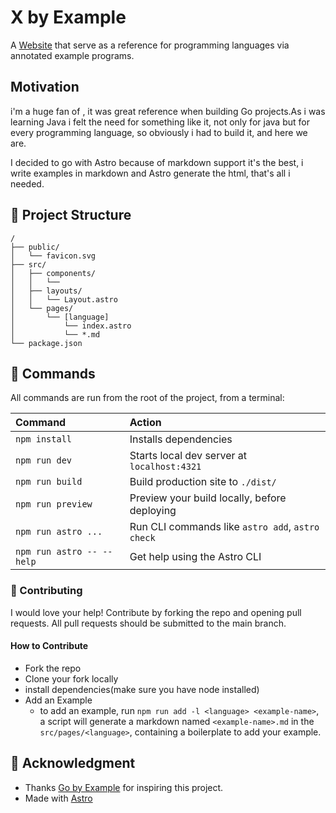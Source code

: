# X by Example

A [Website](https://xbyexample.dev) that serve as a reference for programming languages via annotated example programs.

## Motivation

i'm a huge fan of , it was great reference when building Go projects.As i was learning Java i felt the need for something like it, not only for java but for every programming language, so obviously i had to build it, and here we are.

I decided to go with Astro because of markdown support it's the best, i write examples in markdown and Astro generate the html, that's all i needed.

## 🚀 Project Structure

```text
/
├── public/
│   └── favicon.svg
├── src/
│   ├── components/
│   │   └──
│   ├── layouts/
│   │   └── Layout.astro
│   └── pages/
│       └── [language]
│           └── index.astro
│           └── *.md
└── package.json
```

## 🧞 Commands

All commands are run from the root of the project, from a terminal:

| Command                   | Action                                           |
| :------------------------ | :----------------------------------------------- |
| `npm install`             | Installs dependencies                            |
| `npm run dev`             | Starts local dev server at `localhost:4321`      |
| `npm run build`           | Build production site to `./dist/`               |
| `npm run preview`         | Preview your build locally, before deploying     |
| `npm run astro ...`       | Run CLI commands like `astro add`, `astro check` |
| `npm run astro -- --help` | Get help using the Astro CLI                     |

### 👏 Contributing

I would love your help! Contribute by forking the repo and opening pull requests.
All pull requests should be submitted to the main branch.

#### How to Contribute

- Fork the repo
- Clone your fork locally
- install dependencies(make sure you have node installed)
- Add an Example
  - to add an example, run `npm run add -l <language> <example-name>`, a script will generate a markdown named `<example-name>.md` in the `src/pages/<language>`, containing a boilerplate to add your example.

## 👀 Acknowledgment

- Thanks [Go by Example][gobyexample] for inspiring this project.
- Made with [Astro][astro]

[astro]: https://astro.build
[gobyexample]: https://gobyexample.com
